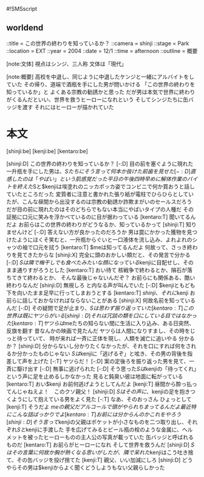 #!SMSscript

## worldend

::title = この世界の終わりを知っているか？
::camera = shinji
::stage = Park
::location = EXT
::year = 2004
::date = 12/1
::time = afternoon
::outline = 概要

[note:文体]
視点はシンジ、三人称
文体は「現代」

[note:概要]
高校を中退し、同じように中退したケンジと一緒にアルバイトをしていた
その帰り、道端で酒瓶を手にした男が問いかける
「この世界の終わりを知っているか」と
よくある宗教の勧誘かと思った
だが男は本気で世界に終わりがくるんだといい、世界を救うヒーローになれという
そしてシンジたちに缶バッジを渡す
それにはヒーローが描かれていた

# 本文

[shinji:be]
[kenji:be]
[kentaro:be]

[shinji:D]
この世界の終わりを知っているか？
[-:D]
目の前を塞ぐように現れた一升瓶を手にした男は、$Sたちにそう言って何本か抜けた前歯を見せた
[-:D]
直感したのは「やばい」という肌感覚だった
平日の午後四時
早めに解体作業のバイトを終えた$Sと$kenjiは埃塗れのニッカポッカ姿でコンビニで何か買おうと話していたところだった
変質者に注意と書かれた張り紙が電柱でひらひらとしていたが、こんな昼間から出没するのは宗教の勧誘か詐欺まがいのセールスだろう
だが目の前に現れたのはそのどちらでもない本当にやばいタイプの人種だ
その証拠に口元に笑みを浮かべているのに目が据わっている
[kentaro:T]
聞いてるんだよ
お前らはこの世界の終わりがどうなるか、知っているかって
[shinji:T]
知りませんけど
[-:D]
答えない方が良かったのだろうか
男は罠にかかった獲物を見つけたようにほくそ笑むと、一升瓶からぐいと一口液体を流し込み、よれよれのシャツの袖で口元を拭う
[kentaro:T]
$meは知ってるんだよ
何故って、さっき終わりを見てきたからな
[shinji:X]
完全に頭のおかしい類だと、その発言で分かる
[-:D]
$Sは隣で梅干しでも食べたみたいな顔になっている$kenjiに目配せし、そのまま通りすがろうとした
[kentaro:T]
おい待て
核戦争で終わるとか、隕石が落ちてきて終わるとか、
そんな最後じゃないんだぞ？
お前らにも関係ある、酷い終わりなんだ
[shinji:D]
無視しろ
と内なる声が叫んでいた
[-:D]
$kenjiともども下を向いたまま足早に行ってしまおうとする
[kentaro:T]
$shinji、それに$kenji
お前らに話しておかなければならないことがある
[shinji:X]
何故名前を知っているんだ
[-:D]
その疑問で足が止まり、$Sは思わず振り返っていた
[kentaro:T]
この世界は既にヤツらがいる
[shinji:D]
それは冗談の類を口にしている目ではなかった
[kentaro:T]
ヤツらは$meたちの知らない間に生活に入り込み、ある日突然、反旗を翻す
昔なんかの映画で見たんだ
ヤツらは人間になりすまし、その時をじっと待っていて、
時が来れば一斉に正体を現し、人類を滅亡に追いやる
分かるか？
[shinji:D]
分からないし分かりたくなかったが、それを口にすれば何をされるか分かったものじゃない
$Sは$kenjiに「逃げるぞ」と呟き、その男の背後を指差して声を上げた
[-:T]
ヤツらだ！
[-:D]
案の定後ろを振り返った男を見て、一斉に駆け出す
[-:D]
無事に逃げられた
[-:D]
そう思った$Sは$kenjiの「待ってくれ」という声に足を止めるしかなかった
見ると鈍臭い彼は地面に転がっている
[kentaro:T]
おい$kenji
お前何逃げようとしてんだよ
[kenji:T]
昼間から酔っ払ってんじゃねえよ！　このクソ親父！
[shinji:D]
$Sはその声に、$kenjiの足を抱きつくようにして抱えている男をよく見た
[-:T]
なあ、そのおっさん
ひょっとして
[kenji:T]
そうだよ
$meの親父だ
アルコールで頭がやられちまってるんだよ
最近特にこんな話ばっかりでよ
[kentaro:T]
お前には分からんのか
これをやろう
[shinji:D]
そう言って$kenjiの父親はポケットが小さなものを二つ取り出し、それぞれ$Sと$kenjiに手渡した
手を広げてみるとビール瓶の栓のような金属に、ヘルメットを被ったヒーローものの主人公の写真が載っていた
缶バッジと呼ばれるものだ
[kentaro:T]
お前らがヒーローになれ
そして世界を救うんだ
[shinji:D]
$Sはその言葉に何故か胸が熱くなる思いがしたが、隣で呆れた$kenjiはこう吐き捨て、その缶バッジを投げ捨てた
[kenji:T]
親父、いい加減にしろ
[shinji:D]
どうやらその男は$kenjiからよく聞くどうしようもない父親らしかった
